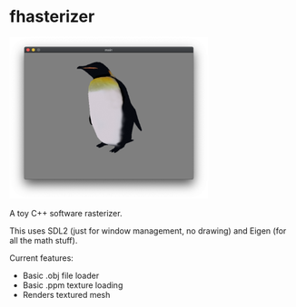 # fhasterizer


<img width="350px" src="screenshots/penguin.png">

A toy C++ software rasterizer.

This uses SDL2 (just for window management, no drawing) and Eigen (for all the math stuff).

Current features:
- Basic .obj file loader
- Basic .ppm texture loading
- Renders textured mesh
